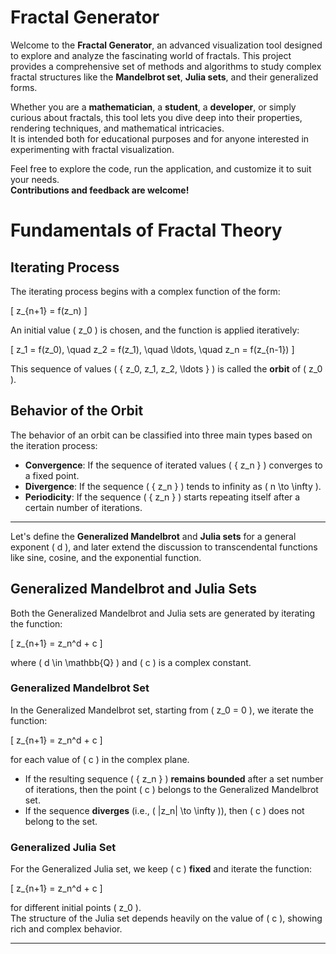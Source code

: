 # Fractal Generator

Welcome to the **Fractal Generator**, an advanced visualization tool designed to explore and analyze the fascinating world of fractals. This project provides a comprehensive set of methods and algorithms to study complex fractal structures like the **Mandelbrot set**, **Julia sets**, and their generalized forms.

Whether you are a **mathematician**, a **student**, a **developer**, or simply curious about fractals, this tool lets you dive deep into their properties, rendering techniques, and mathematical intricacies.  
It is intended both for educational purposes and for anyone interested in experimenting with fractal visualization.

Feel free to explore the code, run the application, and customize it to suit your needs.  
**Contributions and feedback are welcome!**

# Fundamentals of Fractal Theory

## Iterating Process

The iterating process begins with a complex function of the form:

\[
z_{n+1} = f(z_n)
\]

An initial value \( z_0 \) is chosen, and the function is applied iteratively:

\[
z_1 = f(z_0), \quad z_2 = f(z_1), \quad \ldots, \quad z_n = f(z_{n-1})
\]

This sequence of values \( \{ z_0, z_1, z_2, \ldots \} \) is called the **orbit** of \( z_0 \).

## Behavior of the Orbit

The behavior of an orbit can be classified into three main types based on the iteration process:

- **Convergence**: If the sequence of iterated values \( \{ z_n \} \) converges to a fixed point.
- **Divergence**: If the sequence \( \{ z_n \} \) tends to infinity as \( n \to \infty \).
- **Periodicity**: If the sequence \( \{ z_n \} \) starts repeating itself after a certain number of iterations.

---

Let's define the **Generalized Mandelbrot** and **Julia sets** for a general exponent \( d \), and later extend the discussion to transcendental functions like sine, cosine, and the exponential function.

## Generalized Mandelbrot and Julia Sets

Both the Generalized Mandelbrot and Julia sets are generated by iterating the function:

\[
z_{n+1} = z_n^d + c
\]

where \( d \in \mathbb{Q} \) and \( c \) is a complex constant.

### Generalized Mandelbrot Set

In the Generalized Mandelbrot set, starting from \( z_0 = 0 \), we iterate the function:

\[
z_{n+1} = z_n^d + c
\]

for each value of \( c \) in the complex plane.  
- If the resulting sequence \( \{ z_n \} \) **remains bounded** after a set number of iterations, then the point \( c \) belongs to the Generalized Mandelbrot set.
- If the sequence **diverges** (i.e., \( |z_n| \to \infty \)), then \( c \) does not belong to the set.

### Generalized Julia Set

For the Generalized Julia set, we keep \( c \) **fixed** and iterate the function:

\[
z_{n+1} = z_n^d + c
\]

for different initial points \( z_0 \).  
The structure of the Julia set depends heavily on the value of \( c \), showing rich and complex behavior.

---
